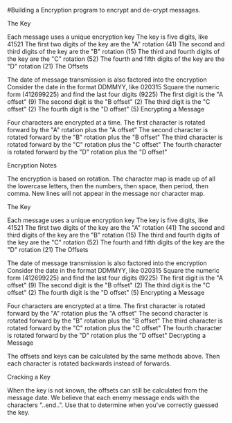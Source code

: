 #Building a Encryption program to encrypt and de-crypt messages.


The Key

Each message uses a unique encryption key
The key is five digits, like 41521
The first two digits of the key are the "A" rotation (41)
The second and third digits of the key are the "B" rotation (15)
The third and fourth digits of the key are the "C" rotation (52)
The fourth and fifth digits of the key are the "D" rotation (21)
The Offsets

The date of message transmission is also factored into the encryption
Consider the date in the format DDMMYY, like 020315
Square the numeric form (412699225) and find the last four digits (9225)
The first digit is the "A offset" (9)
The second digit is the "B offset" (2)
The third digit is the "C offset" (2)
The fourth digit is the "D offset" (5)
Encrypting a Message

Four characters are encrypted at a time.
The first character is rotated forward by the "A" rotation plus the "A offset"
The second character is rotated forward by the "B" rotation plus the "B offset"
The third character is rotated forward by the "C" rotation plus the "C offset"
The fourth character is rotated forward by the "D" rotation plus the "D offset"

Encryption Notes

The encryption is based on rotation. The character map is made up of all the lowercase letters, then the numbers, then space, then period, then comma. New lines will not appear in the message nor character map.

The Key

Each message uses a unique encryption key
The key is five digits, like 41521
The first two digits of the key are the "A" rotation (41)
The second and third digits of the key are the "B" rotation (15)
The third and fourth digits of the key are the "C" rotation (52)
The fourth and fifth digits of the key are the "D" rotation (21)
The Offsets

The date of message transmission is also factored into the encryption
Consider the date in the format DDMMYY, like 020315
Square the numeric form (412699225) and find the last four digits (9225)
The first digit is the "A offset" (9)
The second digit is the "B offset" (2)
The third digit is the "C offset" (2)
The fourth digit is the "D offset" (5)
Encrypting a Message

Four characters are encrypted at a time.
The first character is rotated forward by the "A" rotation plus the "A offset"
The second character is rotated forward by the "B" rotation plus the "B offset"
The third character is rotated forward by the "C" rotation plus the "C offset"
The fourth character is rotated forward by the "D" rotation plus the "D offset"
Decrypting a Message

The offsets and keys can be calculated by the same methods above. Then each character is rotated backwards instead of forwards.

Cracking a Key

When the key is not known, the offsets can still be calculated from the message date. We believe that each enemy message ends with the characters "..end..". Use that to determine when you've correctly guessed the key.
